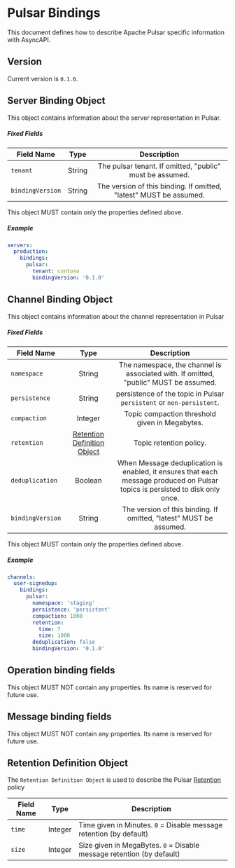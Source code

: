 # Pulsar Bindings
This document defines how to describe Apache Pulsar specific information with AsyncAPI.

<a name="version"></a>

## Version

Current version is `0.1.0`.

<a name="server"></a>
## Server Binding Object

This object contains information about the server representation in Pulsar.

##### Fixed Fields

Field Name | Type | Description |
---|:---:|:---:|
`tenant` | String | The pulsar tenant. If omitted, "public" must be assumed. |
`bindingVersion` | String | The version of this binding. If omitted, "latest" MUST be assumed. |

This object MUST contain only the properties defined above.

##### Example

```yaml
servers:
  production:
    bindings:
      pulsar:
        tenant: contoso
        bindingVersion: '0.1.0'
```

<a name="channel"></a>
## Channel Binding Object
This object contains information about the channel representation in Pulsar

##### Fixed Fields

Field Name | Type | Description |
---|:---:|:---:|
`namespace` | String | The namespace, the channel is associated with. If omitted, "public" MUST be assumed. |
`persistence` | String | persistence of the topic in Pulsar `persistent` or `non-persistent`. |
`compaction`| Integer | Topic compaction threshold given in Megabytes. |
`retention` | [Retention Definition Object](#retention-definition-object) | Topic retention policy.  |
`deduplication` | Boolean | When Message deduplication is enabled, it ensures that each message produced on Pulsar topics is persisted to disk only once. |
`bindingVersion` | String | The version of this binding. If omitted, "latest" MUST be assumed. |

This object MUST contain only the properties defined above.

##### Example

```yaml
channels:
  user-signedup:
    bindings:
      pulsar:
        namespace: 'staging'
        persistence: 'persistent'
        compaction: 1000
        retention:
          time: 7
          size: 1000
        deduplication: false
        bindingVersion: '0.1.0'
```

<a name="operation"></a>
## Operation binding fields
This object MUST NOT contain any properties. Its name is reserved for future use.

<a name="message"></a>
## Message binding fields
This object MUST NOT contain any properties. Its name is reserved for future use.

<a name="retention-definition-object"></a>
## Retention Definition Object
The `Retention Definition Object` is used to describe the Pulsar [Retention](https://pulsar.apache.org/docs/cookbooks-retention-expiry/) policy 

Field Name | Type | Description
---|---|---
`time`|Integer| Time given in Minutes. `0` = Disable message retention (by default)|
`size`|Integer| Size given in MegaBytes. `0` = Disable message retention (by default)|
